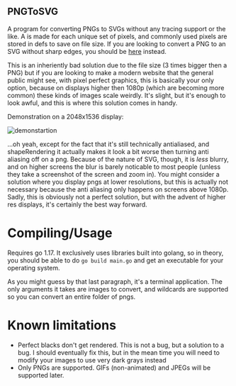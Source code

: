 ## PNGToSVG

A program for converting PNGs to SVGs without any tracing support or the like. A <rect> is made for each unique set of pixels, and commonly used pixels are stored in defs to save on file size. If you are looking to convert a PNG to an SVG without sharp edges, you should be [here](https://www.pngtosvg.com/) instead.

This is an inheriently bad solution due to the file size (3 times bigger then a PNG) but if you are looking to make a modern website that the general public might see, with pixel perfect graphics, this is basically your only option, because on displays higher then 1080p (which are becoming more common) these kinds of images scale weirdly. It's slight, but it's enough to look awful, and this is where this solution comes in handy.

Demonstration on a 2048x1536 display:

![demonstartion](https://ioi-xd.net/files/demonstration.png)

...oh yeah, except for the fact that it's still technically antialiased, and shapeRendering it actually makes it look a bit worse then turning anti aliasing off on a png. Because of the nature of SVG, though, it is *less* blurry, and on higher screens the blur is barely noticable to most people (unless they take a screenshot of the screen and zoom in). You might consider a solution where you display pngs at lower resolutions, but this is actually not necessary because the anti aliasing only happens on screens above 1080p. Sadly, this is obviously not a perfect solution, but with the advent of higher res displays, it's certainly the best way forward.
  
# Compiling/Usage
Requires go 1.17. It exclusively uses libraries built into golang, so in theory, you should be able to do `go build main.go` and get an executable for your operating system.

As you might guess by that last paragraph, it's a terminal application. The only arguments it takes are images to convert, and wildcards are supported so you can convert an entire folder of pngs.

# Known limitations
* Perfect blacks don't get rendered. This is not a bug, but a solution to a bug. I should eventually fix this, but in the mean time you will need to modify your images to use very dark grays instead
* Only PNGs are supported. GIFs (non-animated) and JPEGs will be supported later.
